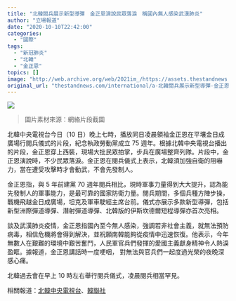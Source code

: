 ```yaml
---
title: "北韓閱兵展示新型導彈　金正恩演說民眾落淚　稱國內無人感染武漢肺炎"
author: "立場報道"
date: "2020-10-10T22:42:00"
categories:
  - "國際"
tags:
  - "新冠肺炎"
  - "北韓"
  - "金正恩"
topics: []
image: "http://web.archive.org/web/2021im_/https://assets.thestandnews.com/media/photos/kimjai-18_1TaSF_gpOZ24N.png"
original_url: "thestandnews.com/international/a-北韓閱兵展示新型導彈-金正恩稱國內無人感染武漢肺炎"
---
```

![](http://web.archive.org/web/2021im_/https://assets.thestandnews.com/media/photos/kimjai-18_1TaSF_gpOZ24N.png)
> 圖片素材來源：網絡片段截圖

北韓中央電視台今日（10 日）晚上七時，播放同日凌晨領袖金正恩在平壤金日成廣場行閱兵儀式的片段，紀念執政勞動黨成立 75 週年。根據北韓中央電視台播出的片段，金正恩穿上西裝，現場大批民眾拍掌，步兵在廣場整齊列隊。片段中，金正恩演說時，不少民眾落淚。金正恩在閱兵儀式上表示，北韓須加強自衛的阻嚇力，當在遭受攻擊時才會動武，不會先發制人。

金正恩指，與 5 年前建黨 70 週年閱兵相比，現時軍事力量得到大大提升，認為能先發制人的軍事能力，是最可靠的國家防衛力量。閱兵期間，多個兵種方陣步操，戰機飛越金日成廣場，坦克及軍車駛經主席台前。儀式亦展示多款新型導彈，包括新型洲際彈道導彈、潛射彈道導彈、北韓版的伊斯坎德爾短程導彈亦首次亮相。

談及武漢肺炎疫情，金正恩指國內至今無人感染，強調若非社會主義，就無法預防病毒，相信危機將會得到解決，並祝願南韓能夠從疫情中迅速恢復。他表示，今年無數人在艱難的環境中艱苦奮鬥，人民軍官兵們發揮的愛國主義獻身精神令人熱淚盈眶。據報道，金正恩講話時一度哽咽， 對無法與官兵們一起度過光榮的夜晚深感心痛。

北韓過去會在早上 10 時左右舉行閱兵儀式，凌晨閱兵相當罕見。

相關報道：[北韓中央電視台](http://web.archive.org/web/20211229132650/http://www.uriminzokkiri.com/index.php?ptype=ccentv&mtype=view&no=50791#pos)、[韓聯社](http://web.archive.org/web/20211229132650/https://cb.yna.co.kr/gate/big5/cn.yna.co.kr/view/ACK20201010000900881?section=nk/index)